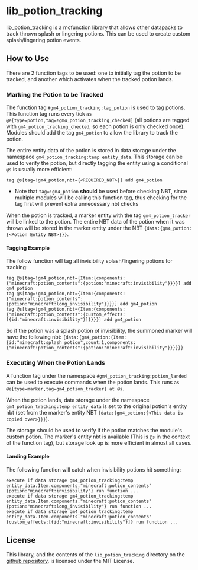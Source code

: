 # lib_potion_tracking
lib_potion_tracking is a mcfunction library that allows other datapacks to track thrown splash or lingering potions. This can be used to create custom splash/lingering potion events.

## How to Use
There are 2 function tags to be used: one to initially tag the potion to be tracked, and another which activates when the tracked potion lands.

### Marking the Potion to be Tracked
The function tag `#gm4_potion_tracking:tag_potion` is used to tag potions. This function tag runs every tick `as @e[type=potion,tag=!gm4_potion_tracking_checked]` (all potions are tagged with `gm4_potion_tracking_checked`, so each potion is only checked once). Modules should add the tag `gm4_potion` to allow the library to track the potion.

The entire entity data of the potion is stored in data storage under the namespace `gm4_potion_tracking:temp entity_data`. This storage can be used to verify the potion, but directly tagging the entity using a conditional `@s` is usually more efficient:
```mcfunction
tag @s[tag=!gm4_potion,nbt={<REQUIRED_NBT>}] add gm4_potion
```
- Note that `tag=!gm4_potion` **should** be used before checking NBT, since multiple modules will be calling this function tag, thus checking for the tag first will prevent extra unnecessary nbt checks

When the potion is tracked, a marker entity with the tag `gm4_potion_tracker` will be linked to the potion. The entire NBT data of the potion when it was thrown will be stored in the marker entity under the NBT `{data:{gm4_potion:{<Potion Entity NBT>}}}`.

#### Tagging Example
The follow function will tag all invisibility splash/lingering potions for tracking:
```mcfunction
tag @s[tag=!gm4_potion,nbt={Item:{components:{"minecraft:potion_contents":{potion:"minecraft:invisibility"}}}}] add gm4_potion
tag @s[tag=!gm4_potion,nbt={Item:{components:{"minecraft:potion_contents":{potion:"minecraft:long_invisibility"}}}}] add gm4_potion
tag @s[tag=!gm4_potion,nbt={Item:{components:{"minecraft:potion_contents":{custom_effects:[{id:"minecraft:invisibility"}]}}}}] add gm4_potion
```

So if the potion was a splash potion of invisibility, the summoned marker will have the following nbt: `{data:{gm4_potion:{Item:{id:"minecraft:splash_potion",count:1,components:{"minecraft:potion_contents":{potion:"minecraft:invisibility"}}}}}}`


### Executing When the Potion Lands
A function tag under the namespace `#gm4_potion_tracking:potion_landed` can be used to execute commands when the potion lands. This runs `as @e[type=marker,tag=gm4_potion_tracker] at @s`.

When the potion lands, data storage under the namespace `gm4_potion_tracking:temp entity_data` is set to the original potion's entity nbt (set from the marker's entity NBT `{data:{gm4_potion:{<This data is copied over>}}}`). 

The storage should be used to verify if the potion matches the module's custom potion. The marker's entity nbt is available (This is `@s` in the context of the function tag), but storage look up is more efficient in almost all cases.

#### Landing Example
The following function will catch when invisibility potions hit something:
```mcfunction
execute if data storage gm4_potion_tracking:temp entity_data.Item.components."minecraft:potion_contents"{potion:"minecraft:invisibility"} run function ...
execute if data storage gm4_potion_tracking:temp entity_data.Item.components."minecraft:potion_contents"{potion:"minecraft:long_invisibility"} run function ...
execute if data storage gm4_potion_tracking:temp entity_data.Item.components."minecraft:potion_contents"{custom_effects:[{id:"minecraft:invisibility"}]} run function ...
```

## License
This library, and the contents of the `lib_potion_tracking` directory on the [github repository](https://github.com/Gamemode4Dev/GM4_Datapacks), is licensed under the MIT License.
